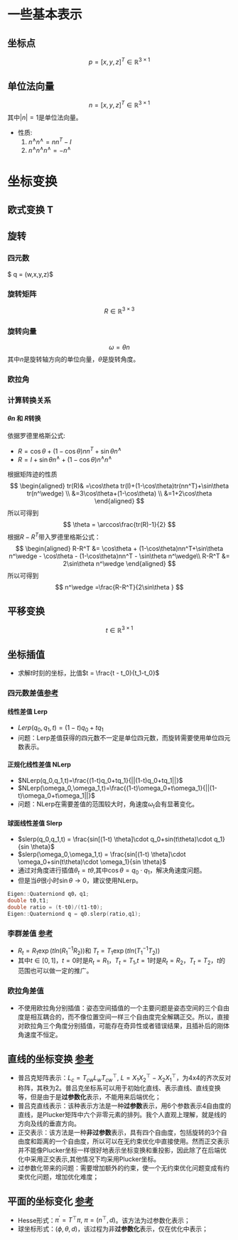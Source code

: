 # 一些基本表示
## 坐标点
$$
p = [x,y,z]^T\in \mathbb{R}^{3\times 1}
$$
## 单位法向量
$$
n = [x,y,z]^T\in \mathbb{R}^{3\times 1}
$$
其中$|n| = 1$是单位法向量。
- 性质:
    1. $n^\wedge n^\wedge = nn^T-I$
    2. $n^\wedge n^\wedge n^\wedge = - n^\wedge$

# 坐标变换
## 欧式变换 T

## 旋转
### 四元数
$ q = (w,x,y,z)$

### 旋转矩阵
$$ 
R \in \mathbb{R}^{3\times 3}
$$
### 旋转向量
$$
\omega = \theta n
$$ 
其中$n$是旋转轴方向的单位向量，$\theta$是旋转角度。

### 欧拉角


### 计算转换关系

#### $\theta n$ 和 $R$转换
依据罗德里格斯公式:
- $R = \cos\theta + (1-\cos\theta)nn^T+\sin\theta n^\wedge$
- $R= I + \sin\theta n^\wedge + (1-\cos\theta)n^\wedge n^\wedge$

根据矩阵迹的性质
$$
\begin{aligned}
tr(R)& =\cos\theta tr(I)+(1-\cos\theta)tr(nn^T)+\sin\theta tr(n^\wedge)  \\
&=3\cos\theta+(1-\cos\theta) \\
&=1+2\cos\theta
\end{aligned}
$$
所以可得到
$$
\theta = \arccos\frac{tr(R)-1}{2}
$$
根据$R-R^T$带入罗德里格斯公式：
$$
\begin{aligned}
R-R^T &= \cos\theta + (1-\cos\theta)nn^T+\sin\theta n^\wedge - \cos\theta - (1-\cos\theta)nn^T - \sin\theta n^\wedge\\
R-R^T &= 2\sin\theta n^\wedge
\end{aligned}
$$
所以可得到
$$
n^\wedge =\frac{R-R^T}{2\sin\theta }  
$$

## 平移变换
$$
t \in \mathbb{R}^{3\times 1}
$$

## 坐标插值
- 求解$t$时刻的坐标，比值$t = \frac{t - t_0}{t_1-t_0}$
### 四元数差值[参考](https://zhuanlan.zhihu.com/p/87418561) 
#### 线性差值 Lerp
- $Lerp(q_0,q_1,t)=(1-t)q_0+tq_1$
- 问题：Lerp差值获得的四元数不一定是单位四元数，而旋转需要使用单位四元数表示。
#### 正规化线性差值 NLerp
- $NLerp(q_0,q_1,t)=\frac{(1-t)q_0+tq_1}{||(1-t)q_0+tq_1||}$
- $NLerp(\omega_0,\omega_1,t)=\frac{(1-t)\omega_0+t\omega_1}{||(1-t)\omega_0+t\omega_1||}$
- 问题：NLerp在需要差值的范围较大时，角速度$\omega_t$会有显著变化。
#### 球面线性差值 Slerp
- $slerp(q_0,q_1,t) = \frac{sin[(1-t) \theta]\cdot q_0+sin(t\theta)\cdot q_1}{sin \theta}$
- $slerp(\omega_0,\omega_1,t) = \frac{sin[(1-t) \theta]\cdot \omega_0+sin(t\theta)\cdot \omega_1}{sin \theta}$
- 通过对角度进行插值$\theta_t=t\theta$,其中$\cos\theta = q_0\cdot q_1$，解决角速度问题。
- 但是当$\theta$很小时$\sin\theta\to0$，建议使用NLerp。
```c++
Eigen::Quaterniond q0，q1;
double t0,t1;
double ratio = (t-t0)/(t1-t0);
Eigen::Quaterniond q = q0.slerp(ratio,q1);
```
### 李群差值 [参考](https://zhuanlan.zhihu.com/p/88780398)
- $R_t = R_1\exp(tln(R_1^{-1}R_2))$和 $T_t=T_1\exp(tln(T_1^{-1}T_2))$
- 其中$t \in[0,1]$，$t=0$时是$R_t = R_1，T_t = T_1$,$t=1$时是$R_t = R_2，T_t = T_2$，$t$的范围也可以做一定的推广。
### 欧拉角差值
- 不使用欧拉角分别插值：姿态空间插值的一个主要问题是姿态空间的三个自由度是相互耦合的，而不像位置空间一样三个自由度完全解耦正交。所以，直接对欧拉角三个角度分别插值，可能存在奇异性或者错误结果，且插补后的刚体角速度不恒定。

## 直线的坐标变换 [参考](https://blog.csdn.net/ns2942826077/article/details/107092864?spm=1001.2014.3001.5501)
- 普吕克矩阵表示：$L_c =T_{cw}L_wT_{cw}^\top,\ L=X_1X_2^\top - X_2X_1^\top$，为4x4的齐次反对称阵，其秩为2。普吕克坐标系可以用于初始化直线、表示直线、直线变换等，但是由于是**过参数化**表示，不能用来后端优化；
- 普吕克直线表示：该种表示方法是一种**过参数**表示，用6个参数表示4自由度的直线，是Plucker矩阵中六个非零元素的排列。我个人直观上理解，就是线的方向及线的垂直方向。
- 正交表示：该方法是一种**非过参数**表示，具有四个自由度，包括旋转的3个自由度和距离的一个自由度，所以可以在无约束优化中直接使用。然而正交表示并不能像Plucker坐标一样很好地表示坐标变换和重投影，因此除了在后端优化中采用正交表示,其他情况下均采用Plucker坐标。
- 过参数化带来的问题：需要增加额外的约束，使一个无约束优化问题变成有约束优化问题，增加优化难度；
## 平面的坐标变化 [参考](https://zhuanlan.zhihu.com/p/71924149)
- Hesse形式：$\pi^{'} = T^\top \pi,\ \pi=(n^\top,d)$。该方法为过参数化表示；
- 球坐标形式：$(\phi,\theta,d)$，该过程为非**过参数化**表示，仅在优化中表示；
